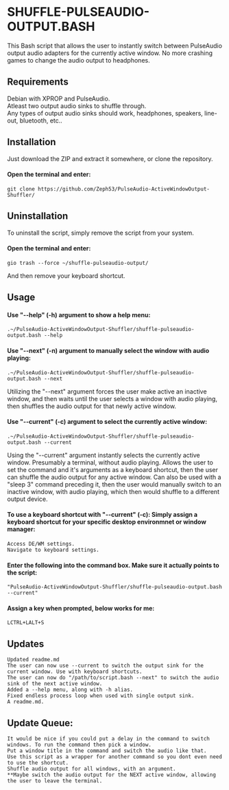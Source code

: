 # SHUFFLE-PULSEAUDIO-OUTPUT.BASH  
This Bash script that allows the user to instantly switch between PulseAudio output audio adapters for the currently active window. No more crashing games to change the audio output to headphones.  

## Requirements  
Debian with XPROP and PulseAudio.  
Atleast two output audio sinks to shuffle through.  
Any types of output audio sinks should work, headphones, speakers, line-out, bluetooth, etc..  

## Installation  
Just download the ZIP and extract it somewhere, or clone the repository.  
#### Open the terminal and enter:  
    git clone https://github.com/Zeph53/PulseAudio-ActiveWindowOutput-Shuffler/

## Uninstallation  
To uninstall the script, simply remove the script from your system.  
#### Open the terminal and enter:  
    gio trash --force ~/shuffle-pulseaudio-output/
And then remove your keyboard shortcut.  

## Usage  
#### Use "--help" (-h) argument to show a help menu:  
    .~/PulseAudio-ActiveWindowOutput-Shuffler/shuffle-pulseaudio-output.bash --help

#### Use "--next" (-n) argument to manually select the window with audio playing:  
    .~/PulseAudio-ActiveWindowOutput-Shuffler/shuffle-pulseaudio-output.bash --next
Utilizing the "--next" argument forces the user make active an inactive window, and then waits until the user selects a window with audio playing, then shuffles the audio output for that newly active window.  

#### Use "--current" (-c) argument to select the currently active window:  
    .~/PulseAudio-ActiveWindowOutput-Shuffler/shuffle-pulseaudio-output.bash --current
Using the "--current" argument instantly selects the currently active window. Presumably a terminal, without audio playing. Allows the user to set the command and it's arguments as a keyboard shortcut, then the user can shuffle the audio output for any active window. Can also be used with a "sleep 3" command preceding it, then the user would manually switch to an inactive window, with audio playing, which then would shuffle to a different output device.  

#### To use a keyboard shortcut with "--current" (-c): Simply assign a keyboard shortcut for your specific desktop environmnet or window manager:  
    Access DE/WM settings.  
    Navigate to keyboard settings.  
#### Enter the following into the command box. Make sure it actually points to the script:  
    "PulseAudio-ActiveWindowOutput-Shuffler/shuffle-pulseaudio-output.bash --current"
#### Assign a key when prompted, below works for me:  
    LCTRL+LALT+S

## Updates  
    Updated readme.md
    The user can now use --current to switch the output sink for the current window. Use with keyboard shortcuts.
    The user can now do "/path/to/script.bash --next" to switch the audio sink of the next active window.
    Added a --help menu, along with -h alias.
    Fixed endless process loop when used with single output sink.
    A readme.md.
## Update Queue:  
    It would be nice if you could put a delay in the command to switch windows. To run the command then pick a window.
    Put a window title in the command and switch the audio like that.
    Use this script as a wrapper for another command so you dont even need to use the shortcut.
    Shuffle audio output for all windows, with an argument.
    **Maybe switch the audio output for the NEXT active window, allowing the user to leave the terminal.
##  





